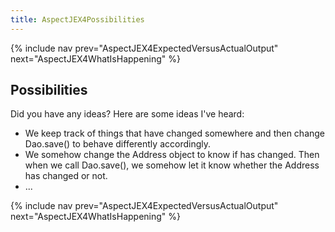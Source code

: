 ```yaml
---
title: AspectJEX4Possibilities
---
```

{% include nav prev="AspectJEX4ExpectedVersusActualOutput" next="AspectJEX4WhatIsHappening" %}

## Possibilities
Did you have any ideas? Here are some ideas I've heard:
* We keep track of things that have changed somewhere and then change Dao.save() to behave differently accordingly.
* We somehow change the Address object to know if has changed. Then when we call Dao.save(), we somehow let it know whether the Address has changed or not.
* ...

{% include nav prev="AspectJEX4ExpectedVersusActualOutput" next="AspectJEX4WhatIsHappening" %}
